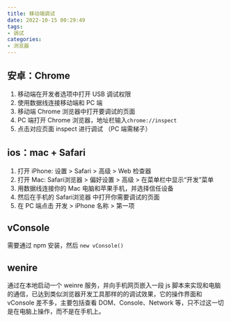 ```yaml
---
title: 移动端调试
date: 2022-10-15 00:29:49
tags:  
- 调试
categories: 
- 浏览器
---
```

## 安卓：Chrome
1. 移动端在开发者选项中打开 USB 调试权限
2. 使用数据线连接移动端和 PC 端
3. 移动端 Chrome 浏览器中打开要调试的页面
4. PC 端打开 Chrome 浏览器，地址栏输入`chrome://inspect`
5. 点击对应页面 inspect 进行调试 （PC 端需梯子）

## ios：mac + Safari
1. 打开 iPhone: 设置 > Safari > 高级 > Web 检查器
2. 打开 Mac: Safari浏览器 > 偏好设置 > 高级 > 在菜单栏中显示“开发”菜单
3. 用数据线连接你的 Mac 电脑和苹果手机，并选择信任设备
4. 然后在手机的 Safari浏览器 中打开你需要调试的页面
5. 在 PC 端点击 开发 > iPhone 名称 > 第一项

## vConsole
需要通过 npm 安装，然后 `new vConsole()`

## wenire
通过在本地启动一个 weinre 服务，并向手机网页嵌入一段 js 脚本来实现和电脑的通信，已达到类似浏览器开发工具那样的的调试效果，它的操作界面和 vConsole 差不多，主要包括查看 DOM、Console、Network 等，只不过这一切是在电脑上操作，而不是在手机上。